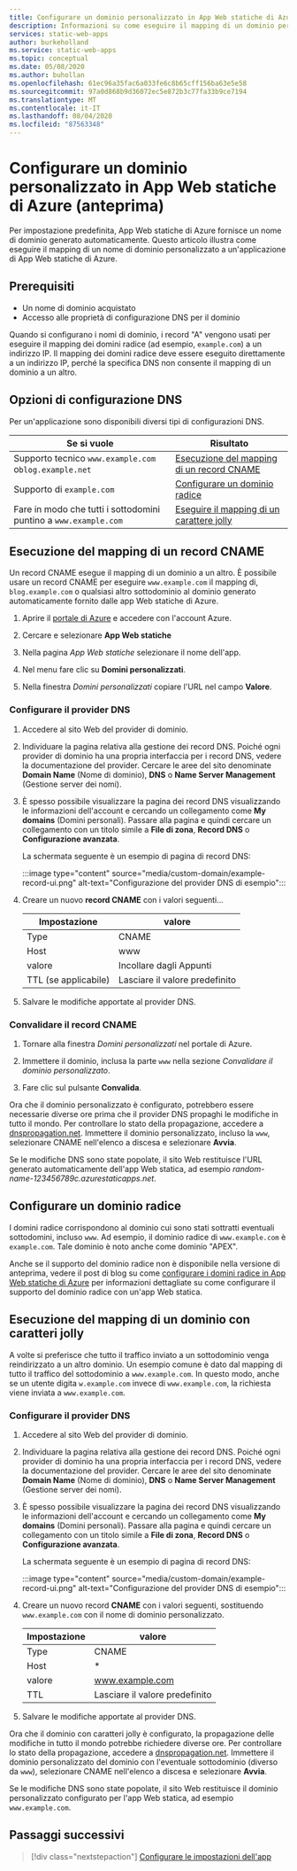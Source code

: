 ```yaml
---
title: Configurare un dominio personalizzato in App Web statiche di Azure
description: Informazioni su come eseguire il mapping di un dominio personalizzato ad App Web statiche di Azure
services: static-web-apps
author: burkeholland
ms.service: static-web-apps
ms.topic: conceptual
ms.date: 05/08/2020
ms.author: buhollan
ms.openlocfilehash: 61ec96a35fac6a033fe6c8b65cff156ba63e5e58
ms.sourcegitcommit: 97a0d868b9d36072ec5e872b3c77fa33b9ce7194
ms.translationtype: MT
ms.contentlocale: it-IT
ms.lasthandoff: 08/04/2020
ms.locfileid: "87563348"
---
```

# <a name="setup-a-custom-domain-in-azure-static-web-apps-preview"></a>Configurare un dominio personalizzato in App Web statiche di Azure (anteprima)

Per impostazione predefinita, App Web statiche di Azure fornisce un nome di dominio generato automaticamente. Questo articolo illustra come eseguire il mapping di un nome di dominio personalizzato a un'applicazione di App Web statiche di Azure.

## <a name="prerequisites"></a>Prerequisiti

- Un nome di dominio acquistato
- Accesso alle proprietà di configurazione DNS per il dominio

Quando si configurano i nomi di dominio, i record "A" vengono usati per eseguire il mapping dei domini radice (ad esempio, `example.com`) a un indirizzo IP. Il mapping dei domini radice deve essere eseguito direttamente a un indirizzo IP, perché la specifica DNS non consente il mapping di un dominio a un altro.

## <a name="dns-configuration-options"></a>Opzioni di configurazione DNS

Per un'applicazione sono disponibili diversi tipi di configurazioni DNS.

| Se si vuole                                 | Risultato                                                |
| -----------------------------------------------| --------------------------------------------------- |
| Supporto tecnico `www.example.com` o`blog.example.net`| [Esecuzione del mapping di un record CNAME](#map-a-cname-record)           |
| Supporto di `example.com`                          | [Configurare un dominio radice](#configure-a-root-domain) |
| Fare in modo che tutti i sottodomini puntino a `www.example.com`      | [Eseguire il mapping di un carattere jolly](#map-a-wildcard-domain)            |

## <a name="map-a-cname-record"></a>Esecuzione del mapping di un record CNAME

Un record CNAME esegue il mapping di un dominio a un altro. È possibile usare un record CNAME per eseguire `www.example.com` il mapping di, `blog.example.com` o qualsiasi altro sottodominio al dominio generato automaticamente fornito dalle app Web statiche di Azure.

1. Aprire il [portale di Azure](https://portal.azure.com) e accedere con l'account Azure.

1. Cercare e selezionare **App Web statiche**

1. Nella pagina _App Web statiche_ selezionare il nome dell'app.

1. Nel menu fare clic su **Domini personalizzati**.

1. Nella finestra _Domini personalizzati_ copiare l'URL nel campo **Valore**.

### <a name="configure-dns-provider"></a>Configurare il provider DNS

1. Accedere al sito Web del provider di dominio.

2. Individuare la pagina relativa alla gestione dei record DNS. Poiché ogni provider di dominio ha una propria interfaccia per i record DNS, vedere la documentazione del provider. Cercare le aree del sito denominate **Domain Name** (Nome di dominio), **DNS** o **Name Server Management** (Gestione server dei nomi).

3. È spesso possibile visualizzare la pagina dei record DNS visualizzando le informazioni dell'account e cercando un collegamento come **My domains** (Domini personali). Passare alla pagina e quindi cercare un collegamento con un titolo simile a **File di zona**, **Record DNS** o **Configurazione avanzata**.

    La schermata seguente è un esempio di pagina di record DNS:

    :::image type="content" source="media/custom-domain/example-record-ui.png" alt-text="Configurazione del provider DNS di esempio":::

4. Creare un nuovo **record CNAME** con i valori seguenti...

    | Impostazione             | valore                     |
    | ------------------- | ------------------------- |
    | Type                | CNAME                     |
    | Host                | www                       |
    | valore               | Incollare dagli Appunti |
    | TTL (se applicabile) | Lasciare il valore predefinito    |

5. Salvare le modifiche apportate al provider DNS.

### <a name="validate-cname"></a>Convalidare il record CNAME

1. Tornare alla finestra _Domini personalizzati_ nel portale di Azure.

1. Immettere il dominio, inclusa la parte `www` nella sezione _Convalidare il dominio personalizzato_.

1. Fare clic sul pulsante **Convalida**.

Ora che il dominio personalizzato è configurato, potrebbero essere necessarie diverse ore prima che il provider DNS propaghi le modifiche in tutto il mondo. Per controllare lo stato della propagazione, accedere a [dnspropagation.net](https://dnspropagation.net). Immettere il dominio personalizzato, incluso la `www`, selezionare CNAME nell'elenco a discesa e selezionare **Avvia**.

Se le modifiche DNS sono state popolate, il sito Web restituisce l'URL generato automaticamente dell'app Web statica, ad esempio _random-name-123456789c.azurestaticapps.net_.

## <a name="configure-a-root-domain"></a>Configurare un dominio radice

I domini radice corrispondono al dominio cui sono stati sottratti eventuali sottodomini, incluso `www`. Ad esempio, il dominio radice di `www.example.com` è `example.com`. Tale dominio è noto anche come dominio "APEX".

Anche se il supporto del dominio radice non è disponibile nella versione di anteprima, vedere il post di blog su come [configurare i domini radice in App Web statiche di Azure](https://burkeholland.github.io/posts/static-app-root-domain) per informazioni dettagliate su come configurare il supporto del dominio radice con un'app Web statica.

## <a name="map-a-wildcard-domain"></a>Esecuzione del mapping di un dominio con caratteri jolly

A volte si preferisce che tutto il traffico inviato a un sottodominio venga reindirizzato a un altro dominio. Un esempio comune è dato dal mapping di tutto il traffico del sottodominio a `www.example.com`. In questo modo, anche se un utente digita `w.example.com` invece di `www.example.com`, la richiesta viene inviata a `www.example.com`.

### <a name="configure-dns-provider"></a>Configurare il provider DNS

1. Accedere al sito Web del provider di dominio.

2. Individuare la pagina relativa alla gestione dei record DNS. Poiché ogni provider di dominio ha una propria interfaccia per i record DNS, vedere la documentazione del provider. Cercare le aree del sito denominate **Domain Name** (Nome di dominio), **DNS** o **Name Server Management** (Gestione server dei nomi).

3. È spesso possibile visualizzare la pagina dei record DNS visualizzando le informazioni dell'account e cercando un collegamento come **My domains** (Domini personali). Passare alla pagina e quindi cercare un collegamento con un titolo simile a **File di zona**, **Record DNS** o **Configurazione avanzata**.

    La schermata seguente è un esempio di pagina di record DNS:

    :::image type="content" source="media/custom-domain/example-record-ui.png" alt-text="Configurazione del provider DNS di esempio":::

4. Creare un nuovo record **CNAME** con i valori seguenti, sostituendo `www.example.com` con il nome di dominio personalizzato.

    | Impostazione | valore                  |
    | ------- | ---------------------- |
    | Type    | CNAME                  |
    | Host    | \*                     |
    | valore   | www.example.com        |
    | TTL     | Lasciare il valore predefinito |

5. Salvare le modifiche apportate al provider DNS.

Ora che il dominio con caratteri jolly è configurato, la propagazione delle modifiche in tutto il mondo potrebbe richiedere diverse ore. Per controllare lo stato della propagazione, accedere a [dnspropagation.net](https://dnspropagation.net). Immettere il dominio personalizzato del dominio con l'eventuale sottodominio (diverso da `www`), selezionare CNAME nell'elenco a discesa e selezionare **Avvia**.

Se le modifiche DNS sono state popolate, il sito Web restituisce il dominio personalizzato configurato per l'app Web statica, ad esempio `www.example.com`.

## <a name="next-steps"></a>Passaggi successivi

> [!div class="nextstepaction"]
> [Configurare le impostazioni dell'app](application-settings.md)
